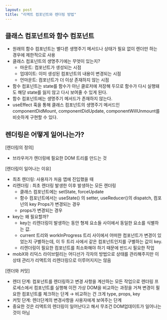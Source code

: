 ```yaml
---
layout: post
title: "리액트 컴포넌트와 렌더링 방법"
---
```


## 클래스 컴포넌트와 함수 컴포넌트

- 원래의 함수 컴포넌트는 별다른 생명주기 메서드나 상태가 필요 없이 렌더만 하는 경우에 제한적으로 사용
- 클래스 컴포넌트의 생명주기에는 무엇이 있는지?
  - 마운트: 컴포넌트가 생성되는 시점
  - 업데이트: 이미 생성된 컴포넌트의 내용이 변경되는 시점
  - 언마운트: 컴포넌트가 더 이상 존재하지 않는 시점
- 함수 컴포넌트는 state를 함수가 아닌 클로저에 저장해 두므로 함수가 다시 실행돼도 해당 state를 잃지 않고 다시 보여줄 수 있게 된다.
- 함수 컴포넌트에는 생명주기 메서드가 존재하지 않는다.
- useEffect 훅을 통해 클래스 컴포넌트의 생명주기 메서드인 componentDidMount, componentDidUpdate, componentWillUnmount를 비슷하게 구현할 수 있다.

## 렌더링은 어떻게 일어나는가?

[렌더링의 정의]

- 브라우저가 렌더링에 필요한 DOM 트리를 만드는 것

[렌더링이 일어나는 이유]

- 최초 렌더링: 사용자가 처음 앱에 진입했을 때
- 리렌더링 : 최초 렌더링 발생한 이후 발생하는 모든 렌더링
  - 클래스 컴포넌트에는 setState, forceUpdate
  - 함수 컴포넌트에서는 useState() 의 setter, useReducer()의 dispatch, 컴포넌의 key Props가 변경되는 경우
  - props가 변경되는 경우
- key는 왜 필요할까?
  - key는 리렌더링이 발생하는 동안 형제 요소들 사이에서 동일한 요소를 식별하는 값.
  - current 트리와 workInProgress 트리 사이에서 어떠한 컴포넌트가 변경이 있었는지 구별하는데, 이 두 트리 사에서 같은 컴포넌트인지를 구별하는 값이 key.
  - 리렌더링이 필요한 컴포넌트를 최소화해야 하기 때문에 반드시 필요한 작업
- mobX와 리덕스 라이브럴리는 어디선가 각자의 방법으로 상태를 관리해주지만 이 상태 관리가 리액트의 리렌더링으로 이루어지지는 않음

[렌더와 커밋]

- 렌더 단계: 컴포넌트를 렌더링하고 변경 사항을 계산하는 모든 작업으로 렌더링 프로세스에서 컴포넌트를 실행해 이전 가상 DOM을 비교하는 과정을 거쳐 변경이 필요한 컴포넌트를 체크하는 단계
  → 비교하는 건 크게 type, props, key
- 커밋 단계: 렌더단계의 변경사항을 사용자에게 보여주는 단계
- 중요한 것은 리액트의 렌더링이 일어난다고 해서 무조건 DOM업데이트가 일어나는 것이 아님
